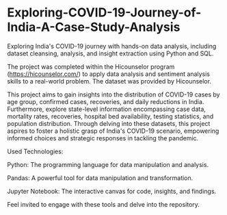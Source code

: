 # Exploring-COVID-19-Journey-of-India-A-Case-Study-Analysis
Exploring India's COVID-19 journey with hands-on data analysis, including dataset cleansing, analysis, and insight extraction using Python and SQL.

The project was completed within the Hicounselor program (https://hicounselor.com/) to apply data analysis and sentiment analysis skills to a real-world problem. The dataset was provided by Hicounselor.

This project aims to gain insights into the distribution of COVID-19 cases by age group, confirmed cases, recoveries, and daily reductions in India. Furthermore, explore state-level information encompassing case data, mortality rates, recoveries, hospital bed availability, testing statistics, and population distribution. Through delving into these datasets, this project aspires to foster a holistic grasp of India's COVID-19 scenario, empowering informed choices and strategic responses in tackling the pandemic.

Used Technologies:

Python: The programming language for data manipulation and analysis.

Pandas: A powerful tool for data manipulation and transformation.

Jupyter Notebook: The interactive canvas for code, insights, and findings.

Feel invited to engage with these tools and delve into the repository. 
